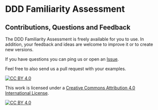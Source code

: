 # DDD Familiarity Assessment



## Contributions, Questions and Feedback

The DDD Familiarity Assessment is freely available for you to use. In addition, your feedback and ideas are welcome to improve it or to create new versions.

If you have questions you can ping us or open an [Issue](https://github.com/ddd-crew/ddd-familiarity-assessment/issues/new/choose).

Feel free to also send us a pull request with your examples.

[![CC BY 4.0][cc-by-shield]][cc-by]

This work is licensed under a [Creative Commons Attribution 4.0 International
License][cc-by].

[![CC BY 4.0][cc-by-image]][cc-by]

[cc-by]: http://creativecommons.org/licenses/by/4.0/
[cc-by-image]: https://i.creativecommons.org/l/by/4.0/88x31.png
[cc-by-shield]: https://img.shields.io/badge/License-CC%20BY%204.0-lightgrey.svg